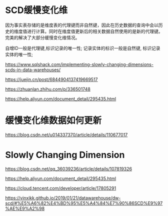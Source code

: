 # SCD缓慢变化维

因为事实表存储的是维度表的代理键而非自然键，因此在历史数据的查询中会以历史的维度值进行计算。同时在维度值更新后的相关数据自然使用的是新的代理键。完美的解决了大部分缓慢变化维情况。

自增ID一般是代理键,标识记录的唯一性;
记录实体的标识一般是自然键, 标识记录实体的唯一性;


https://www.sqlshack.com/implementing-slowly-changing-dimensions-scds-in-data-warehouses/

https://juejin.cn/post/6844904137419669517

https://zhuanlan.zhihu.com/p/336501748

https://help.aliyun.com/document_detail/295435.html

# 缓慢变化维数据如何更新

https://blog.csdn.net/u014337370/article/details/110677017


# Slowly Changing Dimension

https://blog.csdn.net/qq_36039236/article/details/107819326

https://help.aliyun.com/document_detail/295435.html

https://cloud.tencent.com/developer/article/17805291

https://vinxikk.github.io/2019/01/21/datawarehouse/dw-scd/#%E5%A6%82%E4%BD%95%E5%A4%84%E7%90%86SCD%E9%97%AE%E9%A2%98
